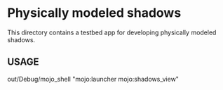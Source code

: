 # Physically modeled shadows

This directory contains a testbed app for developing physically modeled shadows.

## USAGE

  out/Debug/mojo_shell "mojo:launcher mojo:shadows_view"
